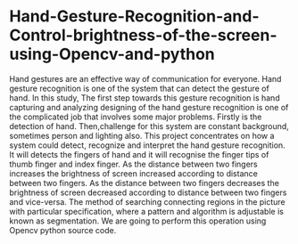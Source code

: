 # Hand-Gesture-Recognition-and-Control-brightness-of-the-screen-using-Opencv-and-python
Hand gestures are an effective way of communication for
everyone. Hand gesture recognition is one of the system that can detect the
gesture of hand. In this study, The first step towards this gesture recognition is
hand capturing and analyzing designing of the hand gesture recognition is one
of the complicated job that involves some major problems. Firstly is the
detection of hand. Then,challenge for this system are constant background,
sometimes person and lighting also. This project concentrates on how a system
could detect, recognize and interpret the hand gesture recognition. It will detects
the fingers of hand and it will recognise the finger tips of thumb finger and
index finger. As the distance between two fingers increases the brightness of
screen increased according to distance between two fingers. As the distance
between two fingers decreases the brightness of screen decreased according to
distance between two fingers and vice-versa. The method of searching
connecting regions in the picture with particular specification, where a pattern
and algorithm is adjustable is known as segmentation. We are going to perform
this operation using Opencv python source code.
